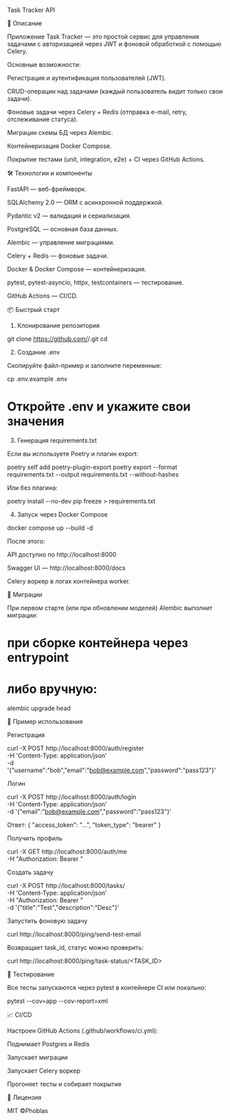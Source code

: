 Task Tracker API

 

📖 Описание

Приложение Task Tracker — это простой сервис для управления задачами с авторизацией через JWT и фоновой обработкой с помощью Celery.

Основные возможности:

Регистрация и аутентификация пользователей (JWT).

CRUD-операции над задачами (каждый пользователь видит только свои задачи).

Фоновые задачи через Celery + Redis (отправка e-mail, retry, отслеживание статуса).

Миграции схемы БД через Alembic.

Контейнеризация Docker Compose.

Покрытие тестами (unit, integration, e2e) + CI через GitHub Actions.

🛠 Технологии и компоненты

FastAPI — веб-фреймворк.

SQLAlchemy 2.0 — ORM с асинхронной поддержкой.

Pydantic v2 — валидация и сериализация.

PostgreSQL — основная база данных.

Alembic — управление миграциями.

Celery + Redis — фоновые задачи.

Docker & Docker Compose — контейнеризация.

pytest, pytest-asyncio, httpx, testcontainers — тестирование.

GitHub Actions — CI/CD.

📦 Быстрый старт

1. Клонирование репозитория

git clone https://github.com/<your-org>/<your-repo>.git
cd <your-repo>

2. Создание .env

Скопируйте файл-пример и заполните переменные:

cp .env.example .env
# Откройте .env и укажите свои значения

3. Генерация requirements.txt

Если вы используете Poetry и плагин export:

poetry self add poetry-plugin-export
poetry export --format requirements.txt --output requirements.txt --without-hashes

Или без плагина:

poetry install --no-dev
pip freeze > requirements.txt

4. Запуск через Docker Compose

docker compose up --build -d

После этого:

API доступно по http://localhost:8000

Swagger UI — http://localhost:8000/docs

Celery воркер в логах контейнера worker.

🔧 Миграции

При первом старте (или при обновлении моделей) Alembic выполнит миграции:

# при сборке контейнера через entrypoint
# либо вручную:
alembic upgrade head

🚀 Пример использования

Регистрация

curl -X POST http://localhost:8000/auth/register \
  -H 'Content-Type: application/json' \
  -d '{"username":"bob","email":"bob@example.com","password":"pass123"}'

Логин

curl -X POST http://localhost:8000/auth/login \
  -H 'Content-Type: application/json' \
  -d '{"email":"bob@example.com","password":"pass123"}'

Ответ: { "access_token": "...", "token_type": "bearer" }

Получить профиль

curl -X GET http://localhost:8000/auth/me \
  -H "Authorization: Bearer <TOKEN>"

Создать задачу

curl -X POST http://localhost:8000/tasks/ \
  -H 'Content-Type: application/json' \
  -H "Authorization: Bearer <TOKEN>" \
  -d '{"title":"Test","description":"Desc"}'

Запустить фоновую задачу

curl http://localhost:8000/ping/send-test-email

Возвращает task_id, статус можно проверить:

curl http://localhost:8000/ping/task-status/<TASK_ID>

🧪 Тестирование

Все тесты запускаются через pytest в контейнере CI или локально:

pytest --cov=app --cov-report=xml

📈 CI/CD

Настроен GitHub Actions (.github/workflows/ci.yml):

Поднимает Postgres и Redis

Запускает миграции

Запускает Celery воркер

Прогоняет тесты и собирает покрытие

📜 Лицензия

MIT ©Phoblas